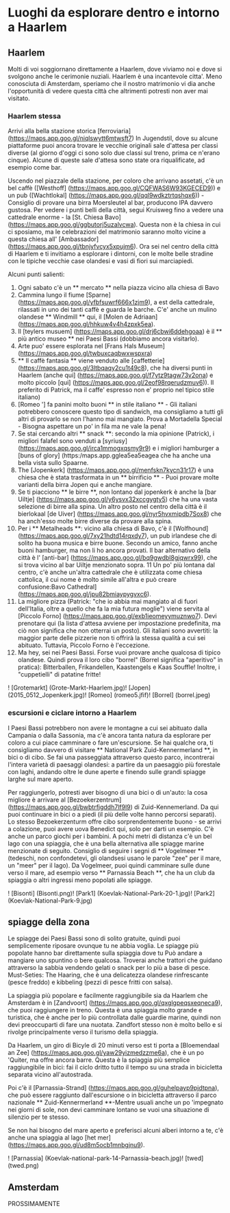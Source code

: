 # Luoghi da esplorare dentro e intorno a Haarlem

## Haarlem

Molti di voi soggiornano direttamente a Haarlem, dove viviamo noi e dove si svolgono anche le cerimonie nuziali.
Haarlem è una incantevole citta'. Meno conosciuta di Amsterdam, speriamo che il nostro matrimonio vi dia anche
 l'opportunità di vedere questa città che altrimenti potresti non aver mai visitato.

### Haarlem stessa

Arrivi alla bella stazione storica [ferroviaria] (https://maps.app.goo.gl/niqlswytt6mtwsft7)
In Jugendstil, dove su alcune piattaforme puoi ancora trovare le vecchie originali
sale d'attesa per classi diverse (al giorno d'oggi ci sono solo due classi sul treno, prima ce n'erano cinque). Alcune di queste
sale d'attesa sono state ora riqualificate, ad esempio come bar.

Uscendo nel piazzale della stazione, per coloro che arrivano assetati, c'è un bel caffè ([Westhoff] (https://maps.app.goo.gl/CQFWAS6W93KGECED9)) e un pub
([Wachtlokal] (https://maps.app.goo.gl/qql9wdkztrtqshqx6)) - Consiglio di provare una birra Moersleutel al bar, producono IPA davvero gustosa.
Per vedere i punti belli della città, segui Kruisweg fino a vedere una cattedrale enorme - la [St. Chiesa Bavo] (https://maps.app.goo.gl/ggbutorj5uzalvcwa).
Questa non è la chiesa in cui ci sposiamo, ma le celebrazioni del matrimonio saranno molto vicine a questa chiesa all' [Ambassador] (https://maps.app.goo.gl/tbnjyfvcyx5xpujm6). Ora sei nel centro della città di Haarlem e ti invitiamo a esplorare i dintorni, con le molte belle stradine con le
tipiche vecchie case olandesi e vasi di fiori sui marciapiedi.

Alcuni punti salienti:

1. Ogni sabato c'è un ** mercato ** nella piazza vicino alla chiesa di Bavo
2. Cammina lungo il fiume [Sparne] (https://maps.app.goo.gl/yfbfsuwrf666x1zjm9), a est della cattedrale, rilassati in uno dei tanti caffè e guarda le barche.
C'e' anche un mulino olandese ** Windmill ** qui, il [Molen de Adriaan] (https://maps.app.goo.gl/hhkuw4v4h4zpxk5ea).
3. Il [teylers musuem] (https://maps.app.goo.gl/drj6cbwi6ddehgoaa) è il ** più antico museo ** nei Paesi Bassi (dobbiamo ancora visitarlo).
4. Arte puo' essere esplorata nel [Frans Hals Museum] (https://maps.app.goo.gl/twbuxcaqbwxwspxra)
5. ** Il caffè fantasia ** viene venduto alle [caffetterie] (https://maps.app.goo.gl/3ltbqaqy2cu1t49c8), che ha diversi punti in Haarlem (anche qui] (https://maps.app.goo.gl/f7ytz9tagw73v2ona) e molto piccolo [qui] (https://maps.app.goo.gl/2eof98rqerudzmuv6)). Il preferito di Patrick, ma il caffe' espresso non e' proprio nel tipico stile italiano)
6. [Romeo '] fa panini molto buoni ** in stile italiano ** - Gli italiani potrebbero conoscere questo tipo di sandwich, ma consigliamo a tutti gli altri di provarlo se non l'hanno mai mangiato.
Prova a Mortadella Special - Bisogna aspettare un po' in fila ma ne vale la pena!
7. Se stai cercando altri ** snack **: secondo la mia opinione (Patrick), i migliori falafel sono venduti a [syriusy] (https://maps.app.goo.gl/irca1mmogxqsmy9r9) e i migliori hamburger a [buns of glory] (https:/maps.app.gglea5ea5eagea che ha anche una bella vista sullo Spaarne.
8. The [Jopenkerk] (https://maps.app.goo.gl/menfskn7kycn31r17) è una chiesa che è stata trasformata in un ** birrificio ** - Puoi provare molte varianti della birra Jopen qui e anche mangiare.
9. Se ti piacciono ** le birre **, non lontano dal jopenkerk è anche la [bar Uiltje] (https://maps.app.goo.gl/y6ysvx32xccgygty5) che ha una vasta selezione di birre alla spina. Un altro posto nel centro della città è il bierlokaal [de Uiver] (https://maps.app.goo.gl/nyr5hvxmipdb7Sox8) che ha anch'esso molte birre diverse da provare alla spina.
10. Per i ** Metalheads **: vicino alla chiesa di Bavo, c'è il [Wolfhound] (https://maps.app.goo.gl/7xy21hdtd14rqxdy7), un pub irlandese che di solito ha buona musica e birre buone. Secondo un amico, fanno anche buoni hamburger, ma non li ho ancora provati. Il bar alternativo della città è l' [anti-bar] (https://maps.app.goo.gl/bq9gwdbl8gjqwrx99), che si trova vicino al bar Uiltje menzionato sopra.
11 Un po' più lontana dal centro, c'è anche un'altra cattedrale che è utilizzata come chiesa cattolica, il cui nome è molto simile all'altra e può creare confusione:Bavo Cathedral] (https://maps.app.goo.gl/jpu82bmiaypygvxc6).
12. La migliore pizza (Patrick: "che io abbia mai mangiato al di fuori dell'Italia, oltre a quello che fa la mia futura moglie") viene servita al [Piccolo Forno] (https://maps.app.goo.gl/exb1ieomeyymuznwo7). Devi prenotare qui (la lista d'attesa avviene per impostazione predefinita, ma ciò non significa che non otterrai un posto). Gli italiani sono avvertiti: la maggior parte delle pizzerie non ti offrirà la stessa qualità a cui sei abituato. Tuttavia, Piccolo Forno è l'eccezione.
13. Ma hey, sei nei Paesi Bassi. Forse vuoi provare anche qualcosa di tipico olandese. Quindi prova il loro cibo "borrel" (Borrel significa "aperitivo" in pratica): Bitterballen, Frikandellen, Kaastengels e Kaas Souffle! Inoltre, i "cuppetielli" di patatine fritte!

! [Grotemarkt] (Grote-Markt-Haarlem.jpg)! [Jopen] (2015_0512_Jopenkerk.jpg)! [Romeo] (romeo5.jfif)! [Borrel] (borrel.jpeg)



### escursioni e ciclare intorno a Haarlem

I Paesi Bassi potrebbero non avere le montagne a cui sei abituato dalla Campania o dalla Sassonia, ma c'è ancora tanta natura da esplorare per coloro a cui piace camminare o fare un'escursione.
Se hai qualche ora, ti consigliamo davvero di visitare ** National Park Zuid-Kennermerland **, in bici o di cibo. Se fai una passeggiata attraverso questo parco, incontrerai l'intera varietà di paesaggi olandesi: a partire da un paesaggio più forestale con laghi, andando oltre le dune aperte e finendo sulle grandi spiagge larghe sul mare aperto.

Per raggiungerlo, potresti aver bisogno di una bici o di un'auto: la cosa migliore è arrivare al [Bezoekerzentrum] (https://maps.app.goo.gl/bwbtrfjgddh7lf9l9) di Zuid-Kennemerland. Da qui puoi continuare in bici o a piedi (il più delle volte hanno percorsi  separati). Lo stesso Bezoekerzenturm offre cibo sorprendentemente buono - se arrivi a colazione, puoi avere uova Benedict qui, solo per darti un esempio. C'è anche un parco giochi per i bambini. A pochi metri di distanza c'è un bel lago con una spiaggia, che è una bella alternativa alle spiagge marine menzionate di seguito. Consiglio di seguire i segni di ** Vogelmeer ** (tedeschi, non confondetevi, gli olandsesi usano le parole "zee" per il mare, un "meer" per il lago). Da Vogelmeer, puoi quindi camminare sulle dune verso il mare, ad esempio verso ** Parnassia Beach **, che ha un club da spiaggia o  altri ingressi meno popolati alle spiagge.

! [Bisonti] (Bisonti.png)! [Park1] (Koevlak-National-Park-20-1.jpg)! [Park2] (Koevlak-National-Park-9.jpg)


## spiagge della zona


Le spiagge dei Paesi Bassi sono di solito gratuite, quindi puoi semplicemente riposare ovunque tu ne abbia voglia. Le spiagge più popolate hanno bar direttamente sulla spiaggia dove tu
Può andare a mangiare uno spuntino o bere qualcosa. Troverai anche trattori che guidano attraverso la sabbia vendendo gelati o snack per lo più a base di pesce. Must-Seties:
The Haaring, che è una delicatezza olandese rinfrescante (pesce freddo) e kibbeling (pezzi di pesce fritti con salsa).

La spiaggia più popolare e facilmente raggiungibile sia da Haarlem che Amsterdam è in [Zandvoort] (https://maps.app.goo.gl/qxglgpeqsxeqneca9), che puoi raggiungere in treno. Questa è una spiaggia molto grande e turistica, che è anche per lo più controllata dalle guardie marine, quindi non devi preoccuparti di fare una nuotata. Zandfort stesso non è molto bello e si rivolge principalmente
verso il turismo della spiaggia.

Da Haarlem, un giro di Bicyle di 20 minuti verso est ti porta a [Bloemendaal an Zee] (https://maps.app.goo.gl/yaw29yizmedzzme6a), che è un po 'Quiter, ma offre ancora barre. Questa è la spiaggia più semplice raggiungibile in bici: fai il ciclo dritto tutto il tempo su una strada in bicicletta separata vicino all'autostrada.

Poi c'è il [Parnassia-Strand] (https://maps.app.goo.gl/guhelpayp9pjdtpna), che può essere raggiunto dall'escursione o in bicicletta attraverso il parco nazionale ** Zuid-Kennermerland **-Mentre usuali anche un po 'impegnato nei giorni di sole, non devi camminare lontano se vuoi una situazione di silenzio per te stesso.

Se non hai bisogno del mare aperto e preferisci alcuni alberi intorno a te, c'è anche una spiaggia al lago [het mer] (https://maps.app.goo.gl/ud8m5ocb1mnbgjnu9).

! [Parnassia] (Koevlak-national-park-14-Parnassia-beach.jpg)! [twed] (twed.png)

## Amsterdam

PROSSIMAMENTE
